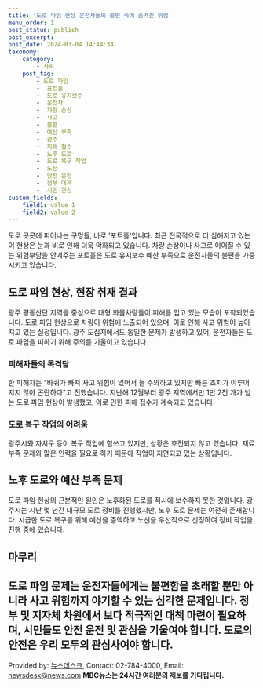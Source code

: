 ```yaml
---
title: '도로 파임 현상 운전자들의 불편 속에 숨겨진 위험'
menu_order: 1
post_status: publish
post_excerpt: 
post_date: 2024-03-04 14:44:34
taxonomy:
    category:
        - 사회
    post_tag:
        - 도로 파임
        -  포트홀
        -  도로 유지보수
        -  운전자
        -  차량 손상
        -  사고
        -  불편
        -  예산 부족
        -  광주
        -  피해 접수
        -  노후 도로
        -  도로 복구 작업
        -  노선
        -  안전 운전
        -  정부 대책
        -  시민 관심
custom_fields:
    field1: value 1
    field2: value 2
---
```


도로 곳곳에 피어나는 구멍들, 바로 '포트홀'입니다. 최근 전국적으로 더 심해지고 있는 이 현상은 눈과 비로 인해 더욱 악화되고 있습니다. 차량 손상이나 사고로 이어질 수 있는 위험부담을 안겨주는 포트홀은 도로 유지보수 예산 부족으로 운전자들의 불편을 가중시키고 있습니다. 
## 도로 파임 현상, 현장 취재 결과
광주 평동산단 지역을 중심으로 대형 화물차량들이 피해를 입고 있는 모습이 포착되었습니다. 도로 파임 현상으로 차량이 위험에 노출되어 있으며, 이로 인해 사고 위험이 높아지고 있는 실정입니다. 
광주 도심지에서도 동일한 문제가 발생하고 있어, 운전자들은 도로 파임을 피하기 위해 주의를 기울이고 있습니다.
### 피해자들의 목격담
한 피해자는 "바퀴가 빠져 사고 위험이 있어서 늘 주의하고 있지만 빠른 조치가 이루어지지 않아 곤란하다"고 전했습니다. 지난해 12월부터 광주 지역에서만 1만 2천 개가 넘는 도로 파임 현상이 발생했고, 이로 인한 피해 접수가 계속되고 있습니다. 
### 도로 복구 작업의 어려움
광주시와 자치구 등이 복구 작업에 힘쓰고 있지만, 상황은 호전되지 않고 있습니다. 재료 부족 문제와 많은 인력을 필요로 하기 때문에 작업이 지연되고 있는 상황입니다.
## 노후 도로와 예산 부족 문제
도로 파임 현상의 근본적인 원인은 노후화된 도로를 적시에 보수하지 못한 것입니다. 광주시는 지난 몇 년간 대규모 도로 정비를 진행했지만, 노후 도로 문제는 여전히 존재합니다. 시급한 도로 복구를 위해 예산을 증액하고 노선을 우선적으로 선정하여 정비 작업을 진행 중에 있습니다.
## 마무리
도로 파임 문제는 운전자들에게는 불편함을 초래할 뿐만 아니라 사고 위험까지 야기할 수 있는 심각한 문제입니다. 정부 및 지자체 차원에서 보다 적극적인 대책 마련이 필요하며, 시민들도 안전 운전 및 관심을 기울여야 합니다. 도로의 안전은 우리 모두의 관심사여야 합니다. 
---
Provided by: [뉴스데스크](http://newsdesk.com), Contact: 02-784-4000, Email: newsdesk@news.com
**MBC뉴스는 24시간 여러분의 제보를 기다립니다.**
